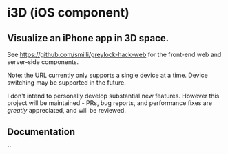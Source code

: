 # i3D (iOS component)
## Visualize an iPhone app in 3D space.



See https://github.com/smilli/greylock-hack-web for the front-end web and server-side components.

Note: the URL currently only supports a single device at a time. Device switching may be supported in the future.

I don't intend to personally develop substantial new features. However this project will be maintained - PRs, bug reports, and performance fixes are *greatly* appreciated, and will be reviewed.

## Documentation

``
